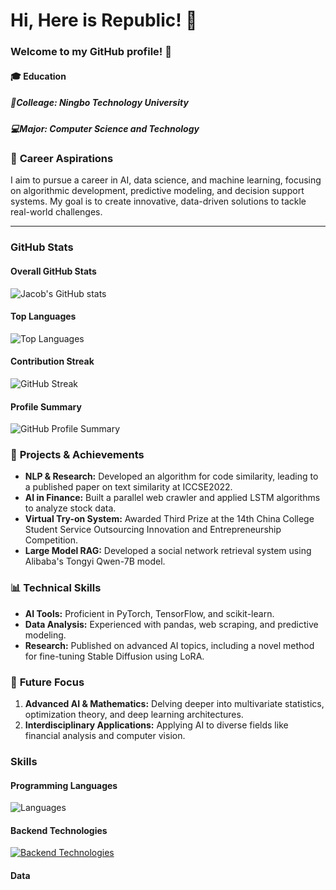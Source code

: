 # Hi, Here is Republic! 👋

### Welcome to my GitHub profile! 🌟

#### 🎓 **Education**

##### 🏫Colleage: Ningbo Technology University

##### 💻Major: Computer Science and Technology



### 🚀 **Career Aspirations**

I aim to pursue a career in AI, data science, and machine learning, focusing on algorithmic development, predictive modeling, and decision support systems. My goal is to create innovative, data-driven solutions to tackle real-world challenges.



---

### GitHub Stats

#### **Overall GitHub Stats**

![Jacob's GitHub stats](https://github-readme-stats.vercel.app/api?username=republic1024&show_icons=true&theme=cobalt)

#### **Top Languages**

![Top Languages](https://github-readme-stats.vercel.app/api/top-langs/?username=republic1024&layout=compact&theme=cobalt)

#### **Contribution Streak**

![GitHub Streak](https://github-readme-streak-stats.herokuapp.com/?user=republic1024&theme=cobalt)

#### **Profile Summary**

![GitHub Profile Summary](https://github-profile-summary-cards.vercel.app/api/cards/profile-details?username=republic1024&theme=github_dark)





### 🔧 **Projects & Achievements**

- **NLP & Research:** Developed an algorithm for code similarity, leading to a published paper on text similarity at ICCSE2022.
- **AI in Finance:** Built a parallel web crawler and applied LSTM algorithms to analyze stock data.
- **Virtual Try-on System:** Awarded Third Prize at the 14th China College Student Service Outsourcing Innovation and Entrepreneurship Competition.
- **Large Model RAG:** Developed a social network retrieval system using Alibaba's Tongyi Qwen-7B model.



### 📊 **Technical Skills**

- **AI Tools:** Proficient in PyTorch, TensorFlow, and scikit-learn.
- **Data Analysis:** Experienced with pandas, web scraping, and predictive modeling.
- **Research:** Published on advanced AI topics, including a novel method for fine-tuning Stable Diffusion using LoRA.



### 🎯 **Future Focus**

1. **Advanced AI & Mathematics:** Delving deeper into multivariate statistics, optimization theory, and deep learning architectures.
2. **Interdisciplinary Applications:** Applying AI to diverse fields like financial analysis and computer vision.



### Skills

#### Programming Languages
![Languages](https://skillicons.dev/icons?i=c,cpp,js,go,python,java,swift,kotlin)



#### Backend Technologies

[![Backend Technologies](https://skillicons.dev/icons?i=django,flask,docker,fastapi&perline=3)](https://skillicons.dev)

#### Data



